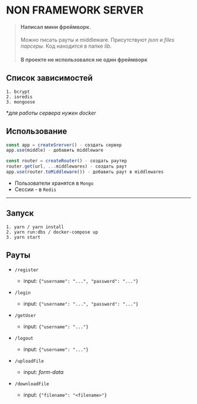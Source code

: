 # NON FRAMEWORK SERVER

> #### Написал мини фреймворк. 
> Можно писать рауты и middleware. Присутствуют _json_ и _files парсеры_.
> Код находится в папке *lib*.
> #### В проекте не использовался не один фреймворк

## Список зависимостей
    1. bcrypt
    2. ioredis
    3. mongoose
\*_для работы сервера нужен docker_

## Использование

```javascript
const app = createSrerver() - создать сервер
app.use(middle) - добавить middleware

const router = createRouter() - создать раутер
router.get(url, ...middlewares) - создать раут
app.use(router.toMiddleware()) - добавить раут в middlewares
```

* Пользователи хранятся в `Mongo`
* Сессии - в `Redis`

------

## Запуск  
    1. yarn / yarn install
    2. yarn run:dbs / docker-compose up
    3. yarn start

## Рауты
   - `/register` 
     - input: `{"username": "...", "password": "..."}`
        
   - `/login`
     - input: `{"username": "...", "password": "..."}`
        
   - `/getUser` 
     - input: `{"username": "..."}`
        
   - `/logout` 
     - input: `{"username": "..."}`
        
   - `/uploadFile`
     - input: *form-data*
        
   - `/downloadFile`
     - input: `{"filename": "<filename>"}`
